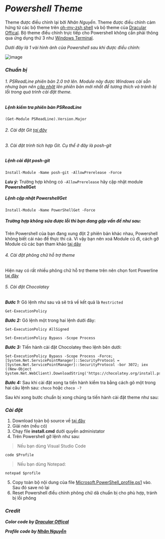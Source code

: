 ﻿# *_Powershell Theme_*
 Theme được điều chỉnh lại bởi *Nhân Nguyễn*. Theme được điều chỉnh cảm hứng từ các bộ theme trên [oh-my-zsh shell](https://github.com/ohmyzsh/ohmyzsh/wiki/Themes) và bộ theme của [Dracular Offical](https://draculatheme.com/). Bộ theme điều chỉnh trực tiếp cho Powershell không cần phải thông qua ứng dụng thứ 3 như [Windows Terminal](https://github.com/microsoft/terminal). 

*Dưới đây là 1 vài hình ảnh của Powershell sau khi được điều chỉnh:*

![image](https://user-images.githubusercontent.com/56079798/123784263-72d9c080-d901-11eb-813b-3631a5baa1cf.png)

### _Chuẩn bị_

###### 1. PSReadLine phiên bản 2.0 trở lên. Module này được Windows cài sẵn nhưng bạn nên [cập nhật](https://github.com/PowerShell/PSReadLine#user-content-upgrading) lên phiên bản mới nhất để tương thích và tránh bị lỗi trong quá trình cài đặt theme.

##### _Lệnh kiểm tra phiên bản PSReadLine_
```cmdlet
(Get-Module PSReadLine).Version.Major
```
###### 2. Cài đặt Git [tại đây](https://git-scm.com/)
###### 3. Cài đặt trình tích hợp Git. Cụ thể ở đây là posh-git

##### _Lệnh cài đặt posh-git_
```cmdlet
Install-Module -Name posh-git -AllowPrerelease -Force
```
***Lưu ý:***
Trường hợp không có `-AllowPrerelease` hãy cập nhật module **PowershellGet**

##### _Lệnh cập nhật PowershellGet_
```cmdlet
Install-Module -Name PowerShellGet -Force
```
##### _Trường hợp không sửa được lỗi thì bạn đang gặp vấn đề như sau:_

Trên Powershell của bạn đang xung đột 2 phiên bản khác nhau, Powershell không biết cái nào để thực thi cả. Vì vậy bạn nên xoá Module cũ đi, cách gỡ Module cũ các bạn tham khảo [tại dây](https://www.locktar.nl/programming/powershell/upgrading-powershellget-to-the-latest-version/)

###### 4. Cài đặt phông chữ hỗ trợ theme

Hiện nay có rất nhiều phông chữ hỗ trợ theme trên nên chọn font Powerline [tại đây](https://github.com/powerline/fonts)

###### 5. Cài đặt Chocolatey
***Bước 1:*** Gõ lệnh như sau và sẽ trả về kết quả là `Restricted`
```cmdlet
Get-ExecutionPolicy
```
***Bước 2:*** Gõ lệnh một trong hai lệnh dưới đây:
```cmdlet
Set-ExecutionPolicy AllSigned
```
```cmdlet
Set-ExecutionPolicy Bypass -Scope Process
```
***Bước 3:*** Tiến hành cài đặt Chocolatey theo lệnh bên dưới:
```cmdlet
Set-ExecutionPolicy Bypass -Scope Process -Force; [System.Net.ServicePointManager]::SecurityProtocol = [System.Net.ServicePointManager]::SecurityProtocol -bor 3072; iex ((New-Object System.Net.WebClient).DownloadString('https://chocolatey.org/install.ps1'))
```
***Bước 4:*** Sau khi cài đặt xong ta tiến hành kiểm tra bằng cách gõ một trong hai câu lệnh sau: `choco` hoặc `choco -?`

Sau khi xong bước chuẩn bị xong chúng ta tiến hành cài đặt theme như sau:
### _Cài đặt_
1. Download toàn bộ source về [tại đây](https://github.com/FoxMinChan/Powershell_Themes.git)
2. Giải nén (nếu có)
3. Chạy file **install.cmd** dưới quyền administator
4. Trên Powershell gỡ lệnh như sau:
>Nếu bạn dùng Visual Studio Code
```cmdlet
code $Profile
```
>Nếu bạn dùng Notepad:
```cmdlet
notepad $profile
```
5. Copy toàn bộ nội dung của file [Microsoft.PowerShell_profile.ps1](https://github.com/FoxMinChan/Powershell_Themes/blob/main/Microsoft.PowerShell_profile.ps1) vào. Sau đó save nó lại
6. Reset Powershell điều chỉnh phông chữ dã chuẩn bị cho phù hợp, tránh bị lỗi phông

### _Credit_

***Color code by [Dracular Offical](https://draculatheme.com/)***

***Profile code by [Nhân Nguyễn](https://www.facebook.com/FoxMinChan/)***
